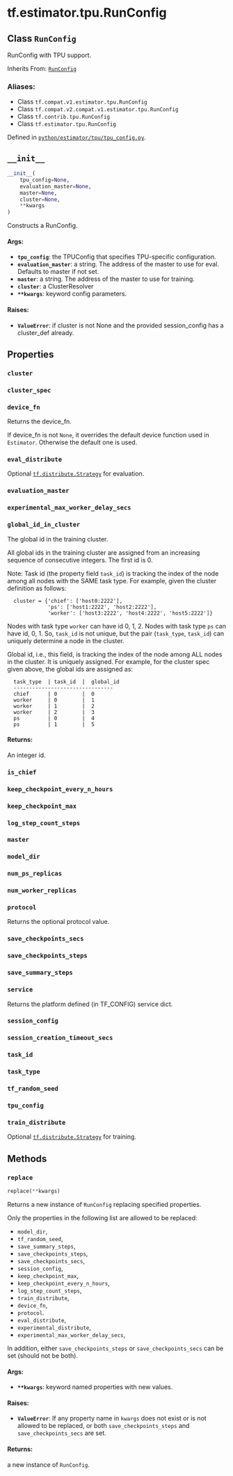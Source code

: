<div itemscope itemtype="http://developers.google.com/ReferenceObject">
<meta itemprop="name" content="tf.estimator.tpu.RunConfig" />
<meta itemprop="path" content="Stable" />
<meta itemprop="property" content="cluster"/>
<meta itemprop="property" content="cluster_spec"/>
<meta itemprop="property" content="device_fn"/>
<meta itemprop="property" content="eval_distribute"/>
<meta itemprop="property" content="evaluation_master"/>
<meta itemprop="property" content="experimental_max_worker_delay_secs"/>
<meta itemprop="property" content="global_id_in_cluster"/>
<meta itemprop="property" content="is_chief"/>
<meta itemprop="property" content="keep_checkpoint_every_n_hours"/>
<meta itemprop="property" content="keep_checkpoint_max"/>
<meta itemprop="property" content="log_step_count_steps"/>
<meta itemprop="property" content="master"/>
<meta itemprop="property" content="model_dir"/>
<meta itemprop="property" content="num_ps_replicas"/>
<meta itemprop="property" content="num_worker_replicas"/>
<meta itemprop="property" content="protocol"/>
<meta itemprop="property" content="save_checkpoints_secs"/>
<meta itemprop="property" content="save_checkpoints_steps"/>
<meta itemprop="property" content="save_summary_steps"/>
<meta itemprop="property" content="service"/>
<meta itemprop="property" content="session_config"/>
<meta itemprop="property" content="session_creation_timeout_secs"/>
<meta itemprop="property" content="task_id"/>
<meta itemprop="property" content="task_type"/>
<meta itemprop="property" content="tf_random_seed"/>
<meta itemprop="property" content="tpu_config"/>
<meta itemprop="property" content="train_distribute"/>
<meta itemprop="property" content="__init__"/>
<meta itemprop="property" content="replace"/>
</div>

# tf.estimator.tpu.RunConfig

## Class `RunConfig`

RunConfig with TPU support.

Inherits From: [`RunConfig`](../../../tf/estimator/RunConfig.md)

### Aliases:

* Class `tf.compat.v1.estimator.tpu.RunConfig`
* Class `tf.compat.v2.compat.v1.estimator.tpu.RunConfig`
* Class `tf.contrib.tpu.RunConfig`
* Class `tf.estimator.tpu.RunConfig`



Defined in [`python/estimator/tpu/tpu_config.py`](https://github.com/tensorflow/estimator/tree/master/tensorflow_estimator/python/estimator/tpu/tpu_config.py).

<!-- Placeholder for "Used in" -->


<h2 id="__init__"><code>__init__</code></h2>

``` python
__init__(
    tpu_config=None,
    evaluation_master=None,
    master=None,
    cluster=None,
    **kwargs
)
```

Constructs a RunConfig.


#### Args:


* <b>`tpu_config`</b>: the TPUConfig that specifies TPU-specific configuration.
* <b>`evaluation_master`</b>: a string. The address of the master to use for eval.
  Defaults to master if not set.
* <b>`master`</b>: a string. The address of the master to use for training.
* <b>`cluster`</b>: a ClusterResolver
* <b>`**kwargs`</b>: keyword config parameters.


#### Raises:


* <b>`ValueError`</b>: if cluster is not None and the provided session_config has a
  cluster_def already.



## Properties

<h3 id="cluster"><code>cluster</code></h3>




<h3 id="cluster_spec"><code>cluster_spec</code></h3>




<h3 id="device_fn"><code>device_fn</code></h3>

Returns the device_fn.

If device_fn is not `None`, it overrides the default
device function used in `Estimator`.
Otherwise the default one is used.

<h3 id="eval_distribute"><code>eval_distribute</code></h3>

Optional <a href="../../../tf/distribute/Strategy.md"><code>tf.distribute.Strategy</code></a> for evaluation.
    

<h3 id="evaluation_master"><code>evaluation_master</code></h3>




<h3 id="experimental_max_worker_delay_secs"><code>experimental_max_worker_delay_secs</code></h3>




<h3 id="global_id_in_cluster"><code>global_id_in_cluster</code></h3>

The global id in the training cluster.

All global ids in the training cluster are assigned from an increasing
sequence of consecutive integers. The first id is 0.

Note: Task id (the property field `task_id`) is tracking the index of the
node among all nodes with the SAME task type. For example, given the cluster
definition as follows:

```
  cluster = {'chief': ['host0:2222'],
             'ps': ['host1:2222', 'host2:2222'],
             'worker': ['host3:2222', 'host4:2222', 'host5:2222']}
```

Nodes with task type `worker` can have id 0, 1, 2.  Nodes with task type
`ps` can have id, 0, 1. So, `task_id` is not unique, but the pair
(`task_type`, `task_id`) can uniquely determine a node in the cluster.

Global id, i.e., this field, is tracking the index of the node among ALL
nodes in the cluster. It is uniquely assigned.  For example, for the cluster
spec given above, the global ids are assigned as:
```
  task_type  | task_id  |  global_id
  --------------------------------
  chief      | 0        |  0
  worker     | 0        |  1
  worker     | 1        |  2
  worker     | 2        |  3
  ps         | 0        |  4
  ps         | 1        |  5
```

#### Returns:

An integer id.


<h3 id="is_chief"><code>is_chief</code></h3>




<h3 id="keep_checkpoint_every_n_hours"><code>keep_checkpoint_every_n_hours</code></h3>




<h3 id="keep_checkpoint_max"><code>keep_checkpoint_max</code></h3>




<h3 id="log_step_count_steps"><code>log_step_count_steps</code></h3>




<h3 id="master"><code>master</code></h3>




<h3 id="model_dir"><code>model_dir</code></h3>




<h3 id="num_ps_replicas"><code>num_ps_replicas</code></h3>




<h3 id="num_worker_replicas"><code>num_worker_replicas</code></h3>




<h3 id="protocol"><code>protocol</code></h3>

Returns the optional protocol value.


<h3 id="save_checkpoints_secs"><code>save_checkpoints_secs</code></h3>




<h3 id="save_checkpoints_steps"><code>save_checkpoints_steps</code></h3>




<h3 id="save_summary_steps"><code>save_summary_steps</code></h3>




<h3 id="service"><code>service</code></h3>

Returns the platform defined (in TF_CONFIG) service dict.


<h3 id="session_config"><code>session_config</code></h3>




<h3 id="session_creation_timeout_secs"><code>session_creation_timeout_secs</code></h3>




<h3 id="task_id"><code>task_id</code></h3>




<h3 id="task_type"><code>task_type</code></h3>




<h3 id="tf_random_seed"><code>tf_random_seed</code></h3>




<h3 id="tpu_config"><code>tpu_config</code></h3>




<h3 id="train_distribute"><code>train_distribute</code></h3>

Optional <a href="../../../tf/distribute/Strategy.md"><code>tf.distribute.Strategy</code></a> for training.
    



## Methods

<h3 id="replace"><code>replace</code></h3>

``` python
replace(**kwargs)
```

Returns a new instance of `RunConfig` replacing specified properties.

Only the properties in the following list are allowed to be replaced:

  - `model_dir`,
  - `tf_random_seed`,
  - `save_summary_steps`,
  - `save_checkpoints_steps`,
  - `save_checkpoints_secs`,
  - `session_config`,
  - `keep_checkpoint_max`,
  - `keep_checkpoint_every_n_hours`,
  - `log_step_count_steps`,
  - `train_distribute`,
  - `device_fn`,
  - `protocol`.
  - `eval_distribute`,
  - `experimental_distribute`,
  - `experimental_max_worker_delay_secs`,

In addition, either `save_checkpoints_steps` or `save_checkpoints_secs`
can be set (should not be both).

#### Args:


* <b>`**kwargs`</b>: keyword named properties with new values.


#### Raises:


* <b>`ValueError`</b>: If any property name in `kwargs` does not exist or is not
  allowed to be replaced, or both `save_checkpoints_steps` and
  `save_checkpoints_secs` are set.


#### Returns:

a new instance of `RunConfig`.





